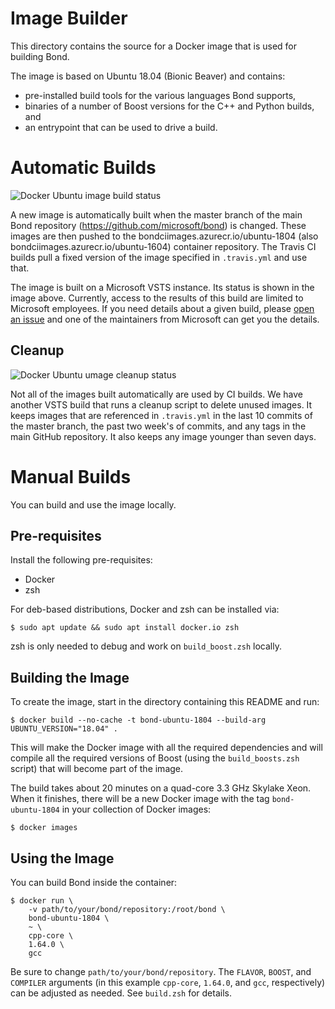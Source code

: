 # Image Builder

This directory contains the source for a Docker image that is used for
building Bond.

The image is based on Ubuntu 18.04 (Bionic Beaver) and contains:

* pre-installed build tools for the various languages Bond supports,
* binaries of a number of Boost versions for the C++ and Python builds, and
* an entrypoint that can be used to drive a build.

# Automatic Builds

![Docker Ubuntu image build status](https://msazure.visualstudio.com/_apis/public/build/definitions/b32aa71e-8ed2-41b2-9d77-5bc261222004/14573/badge)

A new image is automatically built when the master branch of the main Bond
repository (https://github.com/microsoft/bond) is changed. These images are
then pushed to the bondciimages.azurecr.io/ubuntu-1804 (also bondciimages.azurecr.io/ubuntu-1604) container repository.
The Travis CI builds pull a fixed version of the image specified in
`.travis.yml` and use that.

The image is built on a Microsoft VSTS instance. Its status is shown in the
image above. Currently, access to the results of this build are limited to
Microsoft employees. If you need details about a given build, please
[open an issue](https://github.com/microsoft/bond/issues/new) and one of the
maintainers from Microsoft can get you the details.

## Cleanup

![Docker Ubuntu umage cleanup status](https://msazure.visualstudio.com/_apis/public/build/definitions/b32aa71e-8ed2-41b2-9d77-5bc261222004/21361/badge)

Not all of the images built automatically are used by CI builds. We have
another VSTS build that runs a cleanup script to delete unused images. It
keeps images that are referenced in `.travis.yml` in the last 10 commits of
the master branch, the past two week's of commits, and any tags in the main
GitHub repository. It also keeps any image younger than seven days.

# Manual Builds

You can build and use the image locally.

## Pre-requisites

Install the following pre-requisites:

* Docker
* zsh

For deb-based distributions, Docker and zsh can be installed via:

    $ sudo apt update && sudo apt install docker.io zsh
    
zsh is only needed to debug and work on `build_boost.zsh` locally.

## Building the Image

To create the image, start in the directory containing this README and run:

    $ docker build --no-cache -t bond-ubuntu-1804 --build-arg UBUNTU_VERSION="18.04" .

This will make the Docker image with all the required dependencies and will
compile all the required versions of Boost (using the `build_boosts.zsh`
script) that will become part of the image.

The build takes about 20 minutes on a quad-core 3.3 GHz Skylake Xeon. When
it finishes, there will be a new Docker image with the tag
`bond-ubuntu-1804` in your collection of Docker images:

    $ docker images

## Using the Image

You can build Bond inside the container:

    $ docker run \
        -v path/to/your/bond/repository:/root/bond \
        bond-ubuntu-1804 \
        ~ \
        cpp-core \
        1.64.0 \
        gcc

Be sure to change `path/to/your/bond/repository`. The `FLAVOR`, `BOOST`, and
`COMPILER` arguments (in this example `cpp-core`, `1.64.0`, and `gcc`,
respectively) can be adjusted as needed. See `build.zsh` for details.
